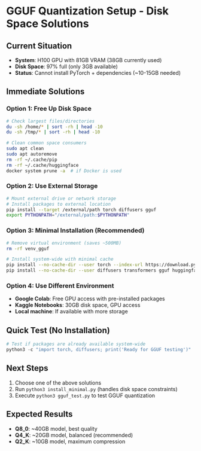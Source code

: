 # GGUF Quantization Setup - Disk Space Solutions

## Current Situation
- **System**: H100 GPU with 81GB VRAM (38GB currently used)
- **Disk Space**: 97% full (only 3GB available)
- **Status**: Cannot install PyTorch + dependencies (~10-15GB needed)

## Immediate Solutions

### Option 1: Free Up Disk Space
```bash
# Check largest files/directories
du -sh /home/* | sort -rh | head -10
du -sh /tmp/* | sort -rh | head -10

# Clean common space consumers
sudo apt clean
sudo apt autoremove
rm -rf ~/.cache/pip
rm -rf ~/.cache/huggingface
docker system prune -a  # if Docker is used
```

### Option 2: Use External Storage
```bash
# Mount external drive or network storage
# Install packages to external location
pip install --target /external/path torch diffusers gguf
export PYTHONPATH="/external/path:$PYTHONPATH"
```

### Option 3: Minimal Installation (Recommended)
```bash
# Remove virtual environment (saves ~500MB)
rm -rf venv_gguf

# Install system-wide with minimal cache
pip install --no-cache-dir --user torch --index-url https://download.pytorch.org/whl/cu121
pip install --no-cache-dir --user diffusers transformers gguf huggingface_hub
```

### Option 4: Use Different Environment
- **Google Colab**: Free GPU access with pre-installed packages
- **Kaggle Notebooks**: 30GB disk space, GPU access
- **Local machine**: If available with more storage

## Quick Test (No Installation)
```python
# Test if packages are already available system-wide
python3 -c "import torch, diffusers; print('Ready for GGUF testing')"
```

## Next Steps
1. Choose one of the above solutions
2. Run `python3 install_minimal.py` (handles disk space constraints)
3. Execute `python3 gguf_test.py` to test GGUF quantization

## Expected Results
- **Q8_0**: ~40GB model, best quality
- **Q4_K**: ~20GB model, balanced (recommended)
- **Q2_K**: ~10GB model, maximum compression
